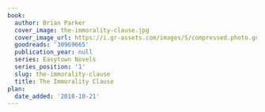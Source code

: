 ```yaml
---
book:
  author: Brian Parker
  cover_image: the-immorality-clause.jpg
  cover_image_url: https://i.gr-assets.com/images/S/compressed.photo.goodreads.com/books/1467950560l/30969665._SY475_.jpg
  goodreads: '30969665'
  publication_year: null
  series: Easytown Novels
  series_position: '1'
  slug: the-immorality-clause
  title: The Immorality Clause
plan:
  date_added: '2018-10-21'
---
```

